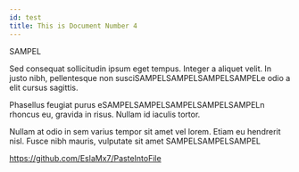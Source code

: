 ```yaml
---
id: test
title: This is Document Number 4
---
```


SAMPEL

Sed consequat sollicitudin ipsum eget tempus. Integer a aliquet velit. In justo nibh, pellentesque non susciSAMPELSAMPELSAMPELSAMPELe odio a elit cursus sagittis.

Phasellus feugiat purus eSAMPELSAMPELSAMPELSAMPELSAMPELn rhoncus eu, gravida in risus. Nullam id iaculis tortor.

Nullam at odio in sem varius tempor sit amet vel lorem. Etiam eu hendrerit nisl. Fusce nibh mauris, vulputate sit amet SAMPELSAMPELSAMPEL

https://github.com/EslaMx7/PasteIntoFile
